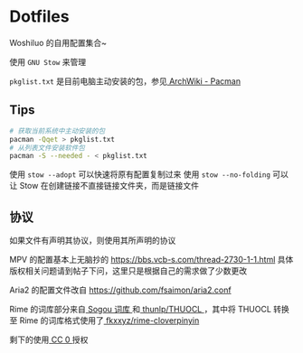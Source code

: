 # Dotfiles

Woshiluo 的自用配置集合~

使用 `GNU Stow` 来管理

`pkglist.txt` 是目前电脑主动安装的包，参见[ ArchWiki - Pacman ](https://wiki.archlinux.org/index.php/Pacman)

## Tips

```bash
# 获取当前系统中主动安装的包
pacman -Qqet > pkglist.txt
# 从列表文件安装软件包
pacman -S --needed - < pkglist.txt
```

使用 `stow --adopt` 可以快速将原有配置复制过来
使用 `stow --no-folding` 可以让 Stow 在创建链接不直接链接文件夹，而是链接文件

## 协议

如果文件有声明其协议，则使用其所声明的协议

MPV 的配置基本上无脑抄的 <https://bbs.vcb-s.com/thread-2730-1-1.html> 具体版权相关问题请到帖子下问，这里只是根据自己的需求做了少数更改

Aria2 的配置文件改自 <https://github.com/fsaimon/aria2.conf>

Rime 的词库部分来自[ Sogou 词库 ](https://pinyin.sogou.com/dict/)和[ thunlp/THUOCL ](https://github.com/thunlp/THUOCL)，其中将 THUOCL 转换至 Rime 的词库格式使用了[ fkxxyz/rime-cloverpinyin ](https://github.com/fkxxyz/rime-cloverpinyin)

剩下的使用[ CC 0 ](https://creativecommons.org/publicdomain/zero/1.0/deed.zh)授权
